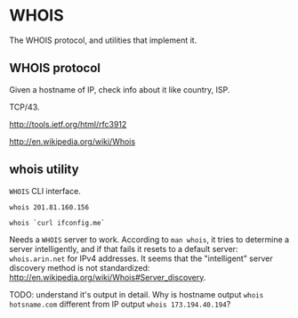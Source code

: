 # WHOIS

The WHOIS protocol, and utilities that implement it.

## WHOIS protocol

Given a hostname of IP, check info about it like country, ISP.

TCP/43.

<http://tools.ietf.org/html/rfc3912>

<http://en.wikipedia.org/wiki/Whois>

## whois utility

`WHOIS` CLI interface.

    whois 201.81.160.156

    whois `curl ifconfig.me`

Needs a `WHOIS` server to work. According to `man whois`, it tries to determine a server intelligently, and if that fails it resets to a default server: `whois.arin.net` for IPv4 addresses. It seems that the "intelligent" server discovery method is not standardized: <http://en.wikipedia.org/wiki/Whois#Server_discovery>.

TODO: understand it's output in detail. Why is hostname output `whois hotsname.com` different from IP output `whois 173.194.40.194`?
